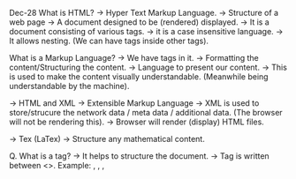 Dec-28
What is HTML?
-> Hyper Text Markup Language.
-> Structure of a web page
-> A document designed to be (rendered) displayed.
-> It is a document consisting of various tags.
-> it is a case insensitive language.
-> It allows nesting. (We can have tags inside other tags).

What is a Markup Language?
-> We have tags in it.
-> Formatting the content/Structuring the content.
-> Language to present our content.
-> This is used to make the content visually understandable. (Meanwhile being understandable by the machine).

-> HTML and XML -> Extensible Markup Language
-> XML is used to store/strucure the network data / meta data / additional data. (The browser will not be rendering this).
-> Browser will render (display) HTML files.

-> Tex (LaTex) -> Structure any mathematical content.

Q. What is a tag?
-> It helps to structure the document.
-> Tag is written between <>.
Example: <html>, <body>, <head>, <script>, <title>, <div>, <link>, <img>, <ul>, <li>.
-> Tag type is the word written between the angular brackets.

Opening -> <html>, <body> 
Closing -> </html>, </body>

Self closing -> <br />, <hr />, <img />, <input />, <link />, <meta />

&nbsp; -> Non breaking space point. (NOT A TAG, this is referred as an encoded character).

Q. What is the difference between a tag and an element?
-> The content including between the opening and closing tag is called an element.
-> Element = Tag + Content (This CAN include nested tags).
-> Content is actually a part of HTML element. Tag is nothing but the word written between <>.

Atribute -> Properties of a tag. (Simplified version)
-> It is a key value pair which is used to give extension (additional functionalities) to the HTML elements.
-> It will be written in the opening tag only.

1. html
2. body
3. script
4. p
5. h1
6. h3
7. pre
8. br
9. h1 -> h6 h1 is the biggest and h6 is the smallest.
10. hr -> Horizontal row
11. img
12. video / audio
13. input


To go to the parent directory, we use `../`. To go to a child directory, we use `<directory_name>/`.

To go 2 level up. `../../`
To 3 parent up `../../../`

-> https://www.w3.org/
-> https://developer.mozilla.org/en-US/
-> https://socialblade.app/


Assignment 1 - Create a landing page. (Landing Page -> It is the first page that is shown whenever someone visits your website.)

Assignment 2 - Create an Geekster Admission Form.
-> You have to utilize different different input types.

NO CSS Files.



After Hours:

GP nth Term

-> GP (Geometric Progression)
-> Start with a, mulitply r.

-> a, ar, ar^2, ar^3, ar^4, ar^5

To get nth term. (3rd term) -> ar^2
To get nth (nth) -> ar^n-1
-> a * Math.pow(r, n-1);

2 to the power 5-> Math.pow(2, 5);
for(i=0; i<5; i++) { num = num * 2};

-> for(i=0; i<n-1; i = i+1) {num = num*r}; OP -> a*num;

-> https://www.youtube.com/watch?v=OGEZn50iUtE